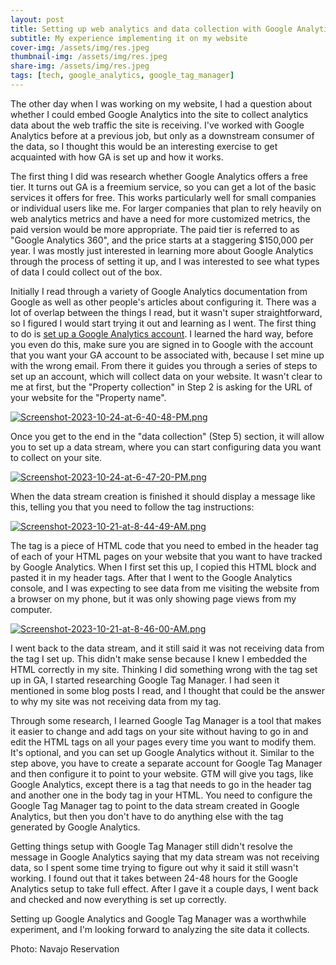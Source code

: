 ```yaml
---
layout: post
title: Setting up web analytics and data collection with Google Analytics
subtitle: My experience implementing it on my website
cover-img: /assets/img/res.jpeg
thumbnail-img: /assets/img/res.jpeg
share-img: /assets/img/res.jpeg
tags: [tech, google_analytics, google_tag_manager]
---
```


The other day when I was working on my website, I had a question about whether I could embed Google Analytics into the site to collect analytics data about the web traffic the site is receiving. I've worked with Google Analytics before at a previous job, but only as a downstream consumer of the data, so I thought this would be an interesting exercise to get acquainted with how GA is set up and how it works.

The first thing I did was research whether Google Analytics offers a free tier. It turns out GA is a freemium service, so you can get a lot of the basic services it offers for free. This works particularly well for small companies or individual users like me. For larger companies that plan to rely heavily on web analytics metrics and have a need for more customized metrics, the paid version would be more appropriate. The paid tier is referred to as "Google Analytics 360", and the price starts at a staggering $150,000 per year. I was mostly just interested in learning more about Google Analytics through the process of setting it up, and I was interested to see what types of data I could collect out of the box.

Initially I read through a variety of Google Analytics documentation from Google as well as other people's articles about configuring it. There was a lot of overlap between the things I read, but it wasn't super straightforward, so I figured I would start trying it out and learning as I went. The first thing to do is [set up a Google Analytics account](https://marketingplatform.google.com/about/analytics/). I learned the hard way, before you even do this, make sure you are signed in to Google with the account that you want your GA account to be associated with, because I set mine up with the wrong email. From there it guides you through a series of steps to set up an account, which will collect data on your website. It wasn't clear to me at first, but the "Property collection" in Step 2 is asking for the URL of your website for the "Property name".

[![Screenshot-2023-10-24-at-6-40-48-PM.png](https://i.postimg.cc/VvKJnHZ9/Screenshot-2023-10-24-at-6-40-48-PM.png)](https://postimg.cc/XByN0xbX)

Once you get to the end in the "data collection" (Step 5) section, it will allow you to set up a data stream, where you can start configuring data you want to collect on your site.

[![Screenshot-2023-10-24-at-6-47-20-PM.png](https://i.postimg.cc/zvTr1LKy/Screenshot-2023-10-24-at-6-47-20-PM.png)](https://postimg.cc/9wXSdQx2)

When the data stream creation is finished it should display a message like this, telling you that you need to follow the tag instructions:

[![Screenshot-2023-10-21-at-8-44-49-AM.png](https://i.postimg.cc/Hk6CH1c9/Screenshot-2023-10-21-at-8-44-49-AM.png)](https://postimg.cc/18VdcTK8)

The tag is a piece of HTML code that you need to embed in the header tag of each of your HTML pages on your website that you want to have tracked by Google Analytics. When I first set this up, I copied this HTML block and pasted it in my header tags. After that I went to the Google Analytics console, and I was expecting to see data from me visiting the website from a browser on my phone, but it was only showing page views from my computer.

[![Screenshot-2023-10-21-at-8-46-00-AM.png](https://i.postimg.cc/y8brv13t/Screenshot-2023-10-21-at-8-46-00-AM.png)](https://postimg.cc/TKn9PX9J)

I went back to the data stream, and it still said it was not receiving data from the tag I set up. This didn't make sense because I knew I embedded the HTML correctly in my site. Thinking I did something wrong with the tag set up in GA, I started researching Google Tag Manager. I had seen it mentioned in some blog posts I read, and I thought that could be the answer to why my site was not receiving data from my tag.

Through some research, I learned Google Tag Manager is a tool that makes it easier to change and add tags on your site without having to go in and edit the HTML tags on all your pages every time you want to modify them. It's optional, and you can set up Google Analytics without it. Similar to the step above, you have to create a separate account for Google Tag Manager and then configure it to point to your website. GTM will give you tags, like Google Analytics, except there is a tag that needs to go in the header tag and another one in the body tag in your HTML. You need to configure the Google Tag Manager tag to point to the data stream created in Google Analytics, but then you don't have to do anything else with the tag generated by Google Analytics.

Getting things setup with Google Tag Manager still didn't resolve the message in Google Analytics saying that my data stream was not receiving data, so I spent some time trying to figure out why it said it still wasn't working. I found out that it takes between 24-48 hours for the Google Analytics setup to take full effect. After I gave it a couple days, I went back and checked and now everything is set up correctly. 

Setting up Google Analytics and Google Tag Manager was a worthwhile experiment, and I'm looking forward to analyzing the site data it collects.

Photo: Navajo Reservation